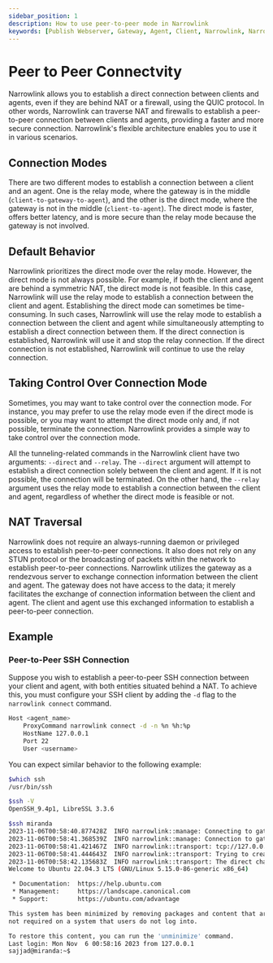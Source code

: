 ```yaml
---
sidebar_position: 1
description: How to use peer-to-peer mode in Narrowlink
keywords: [Publish Webserver, Gateway, Agent, Client, Narrowlink, Narrow, Link, Networking, Internet, Security, Privacy, Open Source, Self-hosted, Tutorial, How-to, Guide, Nat, Firewall, Proxy, Reverse Proxy, Tunnel]
---
```


# Peer to Peer Connectvity

Narrowlink allows you to establish a direct connection between clients and agents, even if they are behind NAT or a firewall, using the QUIC protocol. In other words, Narrowlink can traverse NAT and firewalls to establish a peer-to-peer connection between clients and agents, providing a faster and more secure connection. Narrowlink's flexible architecture enables you to use it in various scenarios.

## Connection Modes

There are two different modes to establish a connection between a client and an agent. One is the relay mode, where the gateway is in the middle (`client-to-gateway-to-agent`), and the other is the direct mode, where the gateway is not in the middle (`client-to-agent`). The direct mode is faster, offers better latency, and is more secure than the relay mode because the gateway is not involved.

## Default Behavior

Narrowlink prioritizes the direct mode over the relay mode. However, the direct mode is not always possible. For example, if both the client and agent are behind a symmetric NAT, the direct mode is not feasible. In this case, Narrowlink will use the relay mode to establish a connection between the client and agent. Establishing the direct mode can sometimes be time-consuming. In such cases, Narrowlink will use the relay mode to establish a connection between the client and agent while simultaneously attempting to establish a direct connection between them. If the direct connection is established, Narrowlink will use it and stop the relay connection. If the direct connection is not established, Narrowlink will continue to use the relay connection.

## Taking Control Over Connection Mode

Sometimes, you may want to take control over the connection mode. For instance, you may prefer to use the relay mode even if the direct mode is possible, or you may want to attempt the direct mode only and, if not possible, terminate the connection. Narrowlink provides a simple way to take control over the connection mode.

All the tunneling-related commands in the Narrowlink client have two arguments: `--direct` and `--relay`. The `--direct` argument will attempt to establish a direct connection solely between the client and agent. If it is not possible, the connection will be terminated. On the other hand, the `--relay` argument uses the relay mode to establish a connection between the client and agent, regardless of whether the direct mode is feasible or not.

## NAT Traversal

Narrowlink does not require an always-running daemon or privileged access to establish peer-to-peer connections. It also does not rely on any STUN protocol or the broadcasting of packets within the network to establish peer-to-peer connections. Narrowlink utilizes the gateway as a rendezvous server to exchange connection information between the client and agent. The gateway does not have access to the data; it merely facilitates the exchange of connection information between the client and agent. The client and agent use this exchanged information to establish a peer-to-peer connection.

## Example

### Peer-to-Peer SSH Connection

Suppose you wish to establish a peer-to-peer SSH connection between your client and agent, with both entities situated behind a NAT. To achieve this, you must configure your SSH client by adding the `-d` flag to the `narrowlink connect` command.

```bash
Host <agent_name>
    ProxyCommand narrowlink connect -d -n %n %h:%p
    HostName 127.0.0.1
    Port 22
    User <username> 
```

You can expect similar behavior to the following example:

```bash
$which ssh
/usr/bin/ssh

$ssh -V
OpenSSH_9.4p1, LibreSSL 3.3.6

$ssh miranda
2023-11-06T00:58:40.877428Z  INFO narrowlink::manage: Connecting to gateway: gateway.narrow.link:443
2023-11-06T00:58:41.368539Z  INFO narrowlink::manage: Connection to gateway successful
2023-11-06T00:58:41.421467Z  INFO narrowlink::transport: tcp://127.0.0.1:22 is on hold and waiting to create the direct channel
2023-11-06T00:58:41.444643Z  INFO narrowlink::transport: Trying to create a direct (peer-to-peer) channel
2023-11-06T00:58:42.135683Z  INFO narrowlink::transport: The direct channel has just been established
Welcome to Ubuntu 22.04.3 LTS (GNU/Linux 5.15.0-86-generic x86_64)

 * Documentation:  https://help.ubuntu.com
 * Management:     https://landscape.canonical.com
 * Support:        https://ubuntu.com/advantage

This system has been minimized by removing packages and content that are
not required on a system that users do not log into.

To restore this content, you can run the 'unminimize' command.
Last login: Mon Nov  6 00:58:16 2023 from 127.0.0.1
sajjad@miranda:~$
```
